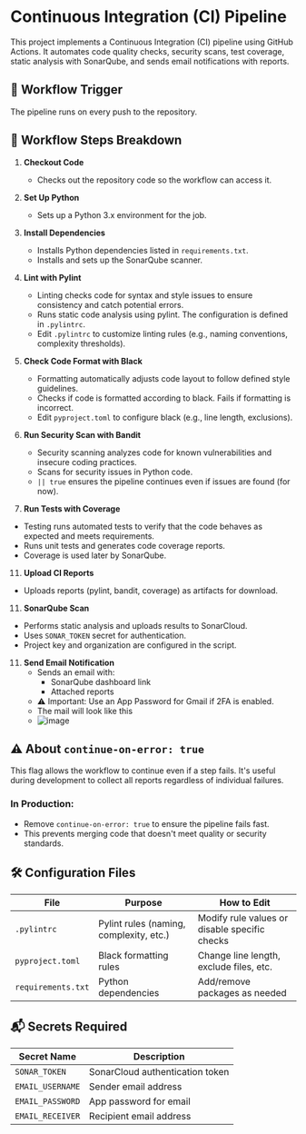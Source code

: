 # Continuous Integration (CI) Pipeline

This project implements a Continuous Integration (CI) pipeline using GitHub Actions. It automates code quality checks, security scans, test coverage, static analysis with SonarQube, and sends email notifications with reports.

## 🚀 Workflow Trigger

The pipeline runs on every push to the repository.

## 🧱 Workflow Steps Breakdown

1. **Checkout Code**
   - Checks out the repository code so the workflow can access it.

2. **Set Up Python**
   - Sets up a Python 3.x environment for the job.

3. **Install Dependencies**
   - Installs Python dependencies listed in `requirements.txt`.
   - Installs and sets up the SonarQube scanner.

4. **Lint with Pylint**
   - Linting checks code for syntax and style issues to ensure consistency and catch potential errors.
   - Runs static code analysis using pylint. The configuration is defined in `.pylintrc`.
   - Edit `.pylintrc` to customize linting rules (e.g., naming conventions, complexity thresholds).

6. **Check Code Format with Black**
   - Formatting automatically adjusts code layout to follow defined style guidelines.
   - Checks if code is formatted according to black. Fails if formatting is incorrect.
   - Edit `pyproject.toml` to configure black (e.g., line length, exclusions).

8. **Run Security Scan with Bandit**
   - Security scanning analyzes code for known vulnerabilities and insecure coding practices.
   - Scans for security issues in Python code.
   - `|| true` ensures the pipeline continues even if issues are found (for now).

10. **Run Tests with Coverage**
   - Testing runs automated tests to verify that the code behaves as expected and meets requirements.
   - Runs unit tests and generates code coverage reports.
   - Coverage is used later by SonarQube.

11. **Upload CI Reports**
   - Uploads reports (pylint, bandit, coverage) as artifacts for download.

11. **SonarQube Scan**
   - Performs static analysis and uploads results to SonarCloud.
   - Uses `SONAR_TOKEN` secret for authentication.
   - Project key and organization are configured in the script.

11. **Send Email Notification**
    - Sends an email with:
      - SonarQube dashboard link
      - Attached reports
    - ⚠️ Important: Use an App Password for Gmail if 2FA is enabled.
    - The mail will look like this
    - ![image](https://github.com/user-attachments/assets/d2a7c9f9-34e7-4d84-be60-934a57ea4428)



## ⚠️ About `continue-on-error: true`

This flag allows the workflow to continue even if a step fails. It's useful during development to collect all reports regardless of individual failures.

### In Production:
- Remove `continue-on-error: true` to ensure the pipeline fails fast.
- This prevents merging code that doesn't meet quality or security standards.

## 🛠️ Configuration Files

| File             | Purpose                          | How to Edit                              |
|------------------|----------------------------------|------------------------------------------|
| `.pylintrc`      | Pylint rules (naming, complexity, etc.) | Modify rule values or disable specific checks |
| `pyproject.toml` | Black formatting rules           | Change line length, exclude files, etc.  |
| `requirements.txt` | Python dependencies              | Add/remove packages as needed            |

## 📬 Secrets Required

| Secret Name      | Description                      |
|------------------|----------------------------------|
| `SONAR_TOKEN`    | SonarCloud authentication token  |
| `EMAIL_USERNAME` | Sender email address             |
| `EMAIL_PASSWORD` | App password for email           |
| `EMAIL_RECEIVER` | Recipient email address          |

